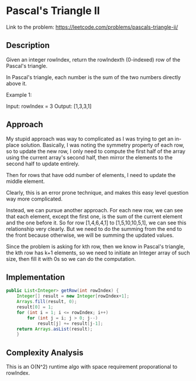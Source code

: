 # Pascal's Triangle II

Link to the problem: https://leetcode.com/problems/pascals-triangle-ii/

## Description

Given an integer rowIndex, return the rowIndexth (0-indexed) row of the Pascal's triangle.

In Pascal's triangle, each number is the sum of the two numbers directly above it.

Example 1:

Input: rowIndex = 3
Output: [1,3,3,1]

## Approach 

My stupid approach was way to complicated as I was trying to get an in-place solution. Basically, I was noting the symmetry property of each row, so to update the new row, I only need to compute the first half of the array using the current array's second half, then mirror the elements to the second half to update entirely. 

Then for rows that have odd number of elements, I need to update the middle element.

Clearly, this is an error prone technique, and makes this easy level question way more complicated.

Instead, we can pursue another approach. For each new row, we can see that each element, except the first one, is the sum of the current element and the one before it. So for row [1,4,6,4,1] to [1,5,10,10,5,1], we can see this relationship very clearly. But we need to do the summing from the end to the front because otherwise, we will be summing the updated values. 

Since the problem is asking for kth row, then we know in Pascal's triangle, the kth row has k+1 elements, so we need to initiate an Integer array of such size, then fill it with 0s so we can do the computation.

## Implementation

```java
public List<Integer> getRow(int rowIndex) {
    Integer[] result = new Integer[rowIndex+1];
    Arrays.fill(result, 0);
    result[0] = 1;
    for (int i = 1; i <= rowIndex; i++)
        for (int j = i; j > 0; j--)
            result[j] += result[j-1];
    return Arrays.asList(result);
    }
```

## Complexity Analysis

This is an O(N^2) runtime algo with space requirement proporational to rowIndex.